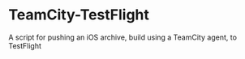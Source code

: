 TeamCity-TestFlight
===================

A script for pushing an iOS archive, build using a TeamCity agent, to TestFlight
